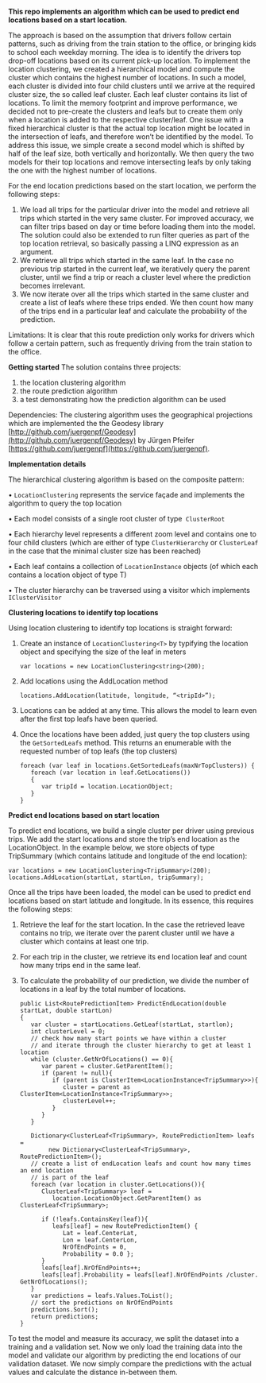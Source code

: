 **This repo implements an algorithm which can be used to predict end locations based on a start location.**

The approach is based on the assumption that drivers follow certain patterns, such as driving from the train station to the office, or bringing kids to school each weekday morning. The idea is to identify the drivers top drop-off locations based on its current pick-up location. 
To implement the location clustering, we created a hierarchical model and compute the cluster which contains the highest number of locations. In such a model, each cluster is divided into four child clusters until we arrive at the required cluster size, the so called leaf cluster. Each leaf cluster contains its list of locations. To limit the memory footprint and improve performance, we decided not to pre-create the clusters and leafs but to create them only when a location is added to the respective cluster/leaf. One issue with a fixed hierarchical cluster is that the actual top location might be located in the intersection of leafs, and therefore won’t be identified by the model. To address this issue, we simple create a second model which is shifted by half of the leaf size, both vertically and horizontally. We then query the two models for their top locations and remove intersecting leafs by only taking the one with the highest number of locations.
 
For the end location predictions based on the start location, we perform the following steps:

1.	We load all trips for the particular driver into the model and retrieve all trips which started in the very same cluster. For improved accuracy, we can filter trips based on day or time before loading them into the model. The solution could also be extended to run filter queries as part of the top location retrieval, so basically passing a LINQ expression as an argument.
2.	We retrieve all trips which started in the same leaf. In the case no previous trip started in the current leaf, we iteratively query the parent cluster, until we find a trip or reach a cluster level where the prediction becomes irrelevant.  
3.	We now iterate over all the trips which started in the same cluster and create a list of leafs where these trips ended. We then count how many of the trips end in a particular leaf and calculate the probability of the prediction. 

Limitations: It is clear that this route prediction only works for drivers which follow a certain pattern, such as frequently driving from the train station to the office.

**Getting started**
The solution contains three projects:

1. the location clustering algorithm
2. the route prediction algorithm
3. a test demonstrating how the prediction algorithm can be used

Dependencies: The clustering algorithm uses the geographical projections which are implemented the the Geodesy library [http://github.com/juergenpf/Geodesy](http://github.com/juergenpf/Geodesy) by Jürgen Pfeifer [https://github.com/juergenpf](https://github.com/juergenpf). 


**Implementation details**

The hierarchical clustering algorithm is based on the composite pattern:

•	`LocationClustering` represents the service façade and implements the algorithm to query the top location 

•	Each model consists of a single root cluster of type` ClusterRoot`

•	Each hierarchy level represents a different zoom level and contains one to four child clusters (which are either of type `ClusterHierarchy` or `ClusterLeaf` in the case that the minimal cluster size has been reached)

•	Each leaf contains a collection of `LocationInstance` objects (of which each contains a location object of type T)

•	The cluster hierarchy can be traversed using a visitor which implements `IClusterVisitor `

**Clustering locations to identify top locations**

Using location clustering to identify top locations is straight forward: 

1.	Create an instance of `LocationClustering<T>` by typifying the location object and specifying the size of the leaf in meters

	`var locations = new LocationClustering<string>(200);`

2.	Add locations using the AddLocation method  

	`locations.AddLocation(latitude, longitude, “<tripId>”);`

4.	Locations can be added at any time. This allows the model to learn even after the first top leafs have been queried.

3.	Once the locations have been added, just query the top clusters using the `GetSortedLeafs` method. This returns an enumerable with the requested number of top leafs (the top clusters)

        
        foreach (var leaf in locations.GetSortedLeafs(maxNrTopClusters)) {
           foreach (var location in leaf.GetLocations())
           {
              var tripId = location.LocationObject;      
           }
        }
        
**Predict end locations based on start location**

To predict end locations, we build a single cluster per driver using previous trips. We add the start locations and store the trip’s end location as the LocationObject. In the example below, we store objects of type TripSummary (which contains latitude and longitude of the end location):

	var locations = new LocationClustering<TripSummary>(200);
	locations.AddLocation(startLat, startLon, tripSummary);
	
Once all the trips have been loaded, the model can be used to predict end locations based on start latitude and longitude. In its essence, this requires the following steps:

1.	Retrieve the leaf for the start location. In the case the retrieved leave contains no trip, we iterate over the parent cluster until we have a cluster which contains at least one trip.
2.	For each trip in the cluster, we retrieve its end location leaf and count how many trips end in the same leaf. 
3.	To calculate the probability of our prediction, we divide the number of locations in a leaf by the total number of locations.


		public List<RoutePredictionItem> PredictEndLocation(double startLat, double startLon)
		{
		   var cluster = startLocations.GetLeaf(startLat, startlon);
		   int clusterLevel = 0;
		   // check how many start points we have within a cluster 
		   // and iterate through the cluster hierarchy to get at least 1 location
		   while (cluster.GetNrOfLocations() == 0){
		      var parent = cluster.GetParentItem();
		      if (parent != null){
		         if (parent is ClusterItem<LocationInstance<TripSummary>>){
		            cluster = parent as ClusterItem<LocationInstance<TripSummary>>;
		            clusterLevel++;
		         }
		      }
		   }
	
		   Dictionary<ClusterLeaf<TripSummary>, RoutePredictionItem> leafs = 
				new Dictionary<ClusterLeaf<TripSummary>, RoutePredictionItem>();
		   // create a list of endLocation leafs and count how many times an end location
		   // is part of the leaf
		   foreach (var location in cluster.GetLocations()){
		      ClusterLeaf<TripSummary> leaf = 
		         location.LocationObject.GetParentItem() as ClusterLeaf<TripSummary>;
		
		      if (!leafs.ContainsKey(leaf)){
		         leafs[leaf] = new RoutePredictionItem() { 
		            Lat = leaf.CenterLat, 
		            Lon = leaf.CenterLon, 
		            NrOfEndPoints = 0,
		            Probability = 0.0 };
		      }
		      leafs[leaf].NrOfEndPoints++;
		      leafs[leaf].Probability = leafs[leaf].NrOfEndPoints /cluster. GetNrOfLocations();
		   }
		   var predictions = leafs.Values.ToList();
		   // sort the predictions on NrOfEndPoints
		   predictions.Sort();
		   return predictions;
		}

To test the model and measure its accuracy, we split the dataset into a training and a validation set. Now we only load the training data into the model and validate our algorithm by predicting the end locations of our validation dataset. We now simply compare the predictions with the actual values and calculate the distance in-between them.



